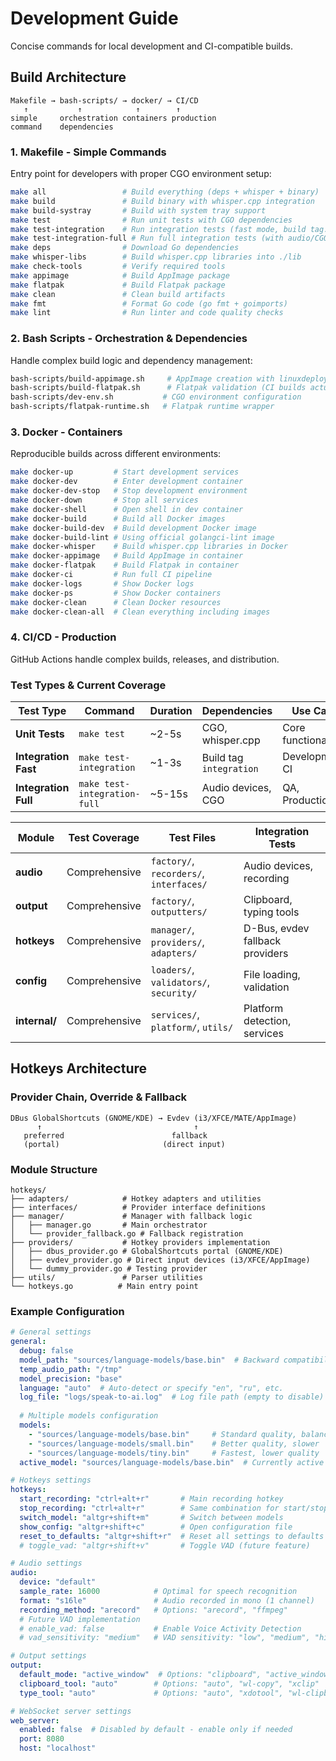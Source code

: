 # Development Guide

Concise commands for local development and CI-compatible builds.

## Build Architecture

```
Makefile → bash-scripts/ → docker/ → CI/CD
   ↑           ↑            ↑        ↑
simple     orchestration containers production
command    dependencies
```

### 1. Makefile - Simple Commands
Entry point for developers with proper CGO environment setup:
```bash
make all                 # Build everything (deps + whisper + binary)
make build               # Build binary with whisper.cpp integration
make build-systray       # Build with system tray support
make test                # Run unit tests with CGO dependencies
make test-integration    # Run integration tests (fast mode, build tag: integration)
make test-integration-full # Run full integration tests (with audio/CGO)
make deps                # Download Go dependencies
make whisper-libs        # Build whisper.cpp libraries into ./lib
make check-tools         # Verify required tools
make appimage            # Build AppImage package
make flatpak             # Build Flatpak package
make clean               # Clean build artifacts
make fmt                 # Format Go code (go fmt + goimports)
make lint                # Run linter and code quality checks
```

### 2. Bash Scripts - Orchestration & Dependencies  
Handle complex build logic and dependency management:
```bash
bash-scripts/build-appimage.sh     # AppImage creation with linuxdeploy fallbacks
bash-scripts/build-flatpak.sh      # Flatpak validation (CI builds actual package)
bash-scripts/dev-env.sh           # CGO environment configuration
bash-scripts/flatpak-runtime.sh   # Flatpak runtime wrapper
```

### 3. Docker - Containers
Reproducible builds across different environments:
```bash
make docker-up         # Start development services
make docker-dev        # Enter development container
make docker-dev-stop   # Stop development environment
make docker-down       # Stop all services
make docker-shell      # Open shell in dev container
make docker-build      # Build all Docker images
make docker-build-dev  # Build development Docker image
make docker-build-lint # Using official golangci-lint image
make docker-whisper    # Build whisper.cpp libraries in Docker
make docker-appimage   # Build AppImage in container
make docker-flatpak    # Build Flatpak in container
make docker-ci         # Run full CI pipeline
make docker-logs       # Show Docker logs
make docker-ps         # Show Docker containers
make docker-clean      # Clean Docker resources
make docker-clean-all  # Clean everything including images
```

### 4. CI/CD - Production
GitHub Actions handle complex builds, releases, and distribution.

### Test Types & Current Coverage 

| Test Type | Command | Duration | Dependencies | Use Case |
|-----------|---------|----------|--------------|----------|
| **Unit Tests** | `make test` | ~2-5s | CGO, whisper.cpp | Core functionality |
| **Integration Fast** | `make test-integration` | ~1-3s | Build tag `integration` | Development, CI |
| **Integration Full** | `make test-integration-full` | ~5-15s | Audio devices, CGO | QA, Production |


| Module | Test Coverage | Test Files | Integration Tests |
|--------|---------------|------------|-------------------|
| **audio** | Comprehensive | `factory/`, `recorders/`, `interfaces/` | Audio devices, recording |
| **output** | Comprehensive | `factory/`, `outputters/` | Clipboard, typing tools |
| **hotkeys** | Comprehensive | `manager/`, `providers/`, `adapters/` | D-Bus, evdev fallback providers |
| **config** | Comprehensive | `loaders/`, `validators/`, `security/` | File loading, validation |
| **internal/** | Comprehensive | `services/`, `platform/`, `utils/` | Platform detection, services |

## Hotkeys Architecture

### Provider Chain, Override & Fallback
```
DBus GlobalShortcuts (GNOME/KDE) → Evdev (i3/XFCE/MATE/AppImage)
      ↑                                  ↑
   preferred                        fallback
   (portal)                       (direct input)
```

### Module Structure
```
hotkeys/
├── adapters/            # Hotkey adapters and utilities
├── interfaces/          # Provider interface definitions  
├── manager/             # Manager with fallback logic
│   ├── manager.go       # Main orchestrator
│   └── provider_fallback.go # Fallback registration
├── providers/           # Hotkey providers implementation
│   ├── dbus_provider.go # GlobalShortcuts portal (GNOME/KDE)
│   ├── evdev_provider.go # Direct input devices (i3/XFCE/AppImage)
│   └── dummy_provider.go # Testing provider
├── utils/               # Parser utilities
└── hotkeys.go          # Main entry point
```

### Example Configuration

```yaml
# General settings
general:
  debug: false
  model_path: "sources/language-models/base.bin"  # Backward compatibility
  temp_audio_path: "/tmp"
  model_precision: "base"
  language: "auto"  # Auto-detect or specify "en", "ru", etc.
  log_file: "logs/speak-to-ai.log"  # Log file path (empty to disable)
  
  # Multiple models configuration
  models:
    - "sources/language-models/base.bin"     # Standard quality, balanced
    - "sources/language-models/small.bin"    # Better quality, slower
    - "sources/language-models/tiny.bin"     # Fastest, lower quality
  active_model: "sources/language-models/base.bin"  # Currently active

# Hotkeys settings
hotkeys:
  start_recording: "ctrl+alt+r"       # Main recording hotkey
  stop_recording: "ctrl+alt+r"        # Same combination for start/stop
  switch_model: "altgr+shift+m"       # Switch between models
  show_config: "altgr+shift+c"        # Open configuration file
  reset_to_defaults: "altgr+shift+r"  # Reset all settings to defaults
  # toggle_vad: "altgr+shift+v"       # Toggle VAD (future feature)

# Audio settings
audio:
  device: "default"
  sample_rate: 16000            # Optimal for speech recognition
  format: "s16le"               # Audio recorded in mono (1 channel)
  recording_method: "arecord"   # Options: "arecord", "ffmpeg"
  # Future VAD implementation
  # enable_vad: false           # Enable Voice Activity Detection
  # vad_sensitivity: "medium"   # VAD sensitivity: "low", "medium", "high"

# Output settings
output:
  default_mode: "active_window"  # Options: "clipboard", "active_window", "web"
  clipboard_tool: "auto"        # Options: "auto", "wl-copy", "xclip"
  type_tool: "auto"             # Options: "auto", "xdotool", "wl-clipboard", "dbus"

# WebSocket server settings
web_server:
  enabled: false  # Disabled by default - enable only if needed
  port: 8080
  host: "localhost"
```